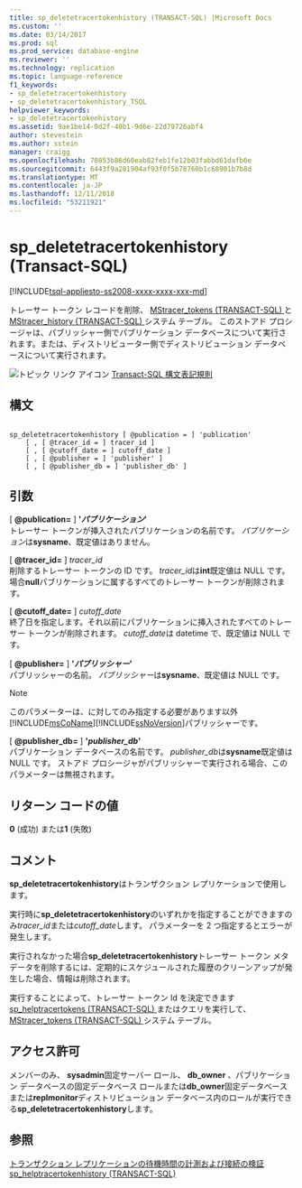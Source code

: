 ```yaml
---
title: sp_deletetracertokenhistory (TRANSACT-SQL) |Microsoft Docs
ms.custom: ''
ms.date: 03/14/2017
ms.prod: sql
ms.prod_service: database-engine
ms.reviewer: ''
ms.technology: replication
ms.topic: language-reference
f1_keywords:
- sp_deletetracertokenhistory
- sp_deletetracertokenhistory_TSQL
helpviewer_keywords:
- sp_deletetracertokenhistory
ms.assetid: 9ae1be14-0d2f-40b1-9d6e-22d79726abf4
author: stevestein
ms.author: sstein
manager: craigg
ms.openlocfilehash: 70853b86d60eab82feb1fe12b03fabbd61dafb6e
ms.sourcegitcommit: 6443f9a281904af93f0f5b78760b1c68901b7b8d
ms.translationtype: MT
ms.contentlocale: ja-JP
ms.lasthandoff: 12/11/2018
ms.locfileid: "53211921"
---
```

# <a name="spdeletetracertokenhistory-transact-sql"></a>sp_deletetracertokenhistory (Transact-SQL)
[!INCLUDE[tsql-appliesto-ss2008-xxxx-xxxx-xxx-md](../../includes/tsql-appliesto-ss2008-xxxx-xxxx-xxx-md.md)]

  トレーサー トークン レコードを削除、 [MStracer_tokens &#40;TRANSACT-SQL&#41; ](../../relational-databases/system-tables/mstracer-tokens-transact-sql.md)と[MStracer_history &#40;TRANSACT-SQL&#41; ](../../relational-databases/system-tables/mstracer-history-transact-sql.md)システム テーブル。 このストアド プロシージャは、パブリッシャー側でパブリケーション データベースについて実行されます。または、ディストリビューター側でディストリビューション データベースについて実行されます。  
  
 ![トピック リンク アイコン](../../database-engine/configure-windows/media/topic-link.gif "トピック リンク アイコン") [Transact-SQL 構文表記規則](../../t-sql/language-elements/transact-sql-syntax-conventions-transact-sql.md)  
  
## <a name="syntax"></a>構文  
  
```  
  
sp_deletetracertokenhistory [ @publication = ] 'publication'   
    [ , [ @tracer_id = ] tracer_id ]  
    [ , [ @cutoff_date = ] cutoff_date ]  
    [ , [ @publisher = ] 'publisher' ]   
    [ , [ @publisher_db = ] 'publisher_db' ]  
```  
  
## <a name="arguments"></a>引数  
 [  **@publication=** ] **'***パブリケーション***'**  
 トレーサー トークンが挿入されたパブリケーションの名前です。 *パブリケーション*は**sysname**、既定値はありません。  
  
 [  **@tracer_id=** ] *tracer_id*  
 削除するトレーサー トークンの ID です。 *tracer_id*は**int**既定値は NULL です。 場合**null**パブリケーションに属するすべてのトレーサー トークンが削除されます。  
  
 [  **@cutoff_date=** ] *cutoff_date*  
 終了日を指定します。それ以前にパブリケーションに挿入されたすべてのトレーサー トークンが削除されます。 *cutoff_date*は datetime で、既定値は NULL です。  
  
 [  **@publisher=** ] **'***パブリッシャー***'**  
 パブリッシャーの名前。 *パブリッシャー*は**sysname**、既定値は NULL です。  
  
> [!NOTE]
>  このパラメーターは、に対してのみ指定する必要があります以外[!INCLUDE[msCoName](../../includes/msconame-md.md)][!INCLUDE[ssNoVersion](../../includes/ssnoversion-md.md)]パブリッシャーです。  
  
 [  **@publisher_db=** ] **'***publisher_db***'**  
 パブリケーション データベースの名前です。 *publisher_db*は**sysname**既定値は NULL です。 ストアド プロシージャがパブリッシャーで実行される場合、このパラメーターは無視されます。  
  
## <a name="return-code-values"></a>リターン コードの値  
 **0** (成功) または**1** (失敗)  
  
## <a name="remarks"></a>コメント  
 **sp_deletetracertokenhistory**はトランザクション レプリケーションで使用します。  
  
 実行時に**sp_deletetracertokenhistory**のいずれかを指定することができますのみ*tracer_id*または*cutoff_date*します。 パラメーターを 2 つ指定するとエラーが発生します。  
  
 実行されなかった場合**sp_deletetracertokenhistory**トレーサー トークン メタデータを削除するには、定期的にスケジュールされた履歴のクリーンアップが発生した場合、情報は削除されます。  
  
 実行することによって、トレーサー トークン Id を決定できます[sp_helptracertokens &#40;TRANSACT-SQL&#41; ](../../relational-databases/system-stored-procedures/sp-helptracertokens-transact-sql.md)またはクエリを実行して、 [MStracer_tokens &#40;TRANSACT-SQL&#41; ](../../relational-databases/system-tables/mstracer-tokens-transact-sql.md)システム テーブル。  
  
## <a name="permissions"></a>アクセス許可  
 メンバーのみ、 **sysadmin**固定サーバー ロール、 **db_owner** 、パブリケーション データベースの固定データベース ロールまたは**db_owner**固定データベースまたは**replmonitor**ディストリビューション データベース内のロールが実行できる**sp_deletetracertokenhistory**します。  
  
## <a name="see-also"></a>参照  
 [トランザクション レプリケーションの待機時間の計測および接続の検証](../../relational-databases/replication/monitor/measure-latency-and-validate-connections-for-transactional-replication.md)   
 [sp_helptracertokenhistory &#40;TRANSACT-SQL&#41;](../../relational-databases/system-stored-procedures/sp-helptracertokenhistory-transact-sql.md)  
  
  
